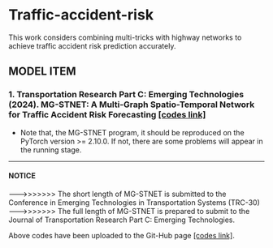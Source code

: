 # Traffic-accident-risk
This work considers combining multi-tricks with highway networks to achieve traffic accident risk prediction accurately.  

## MODEL ITEM
### 1. Transportation Research Part C: Emerging Technologies (2024). MG-STNET: A Multi-Graph Spatio-Temporal Network for Traffic Accident Risk Forecasting [[codes link]](https://github.com/zouguojian/Traffic-flow-prediction/MG-STNET)  
* Note that, the MG-STNET program, it should be reproduced on the PyTorch version >= 2.10.0. 
If not, there are some problems will appear in the running stage.
---

#### NOTICE   
--->>>>>>> The short length of MG-STNET is submitted to the Conference in Emerging Technologies in Transportation Systems (TRC-30)  
--->>>>>>> The full length of MG-STNET is prepared to submit to the Journal of Transportation Research Part C: Emerging Technologies.     

Above codes have been uploaded to the Git-Hub page [[codes link]](https://github.com/zouguojian/Traffic-accident-risk).  
